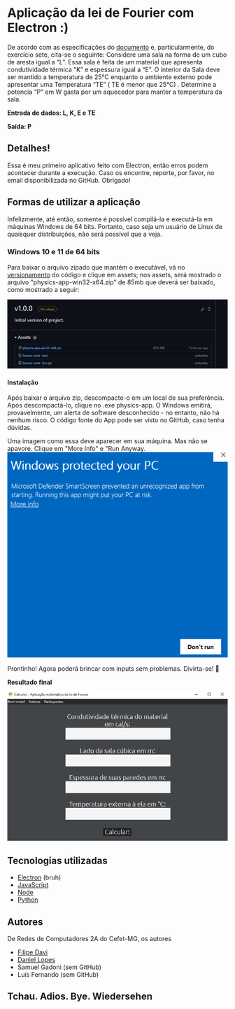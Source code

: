# Aplicação da lei de Fourier com Electron :)

De acordo com as especificações do <a href="https://drive.google.com/file/d/1AttJ_FBbfmxeTkl7RiufTZWO5YHCsTQR/view" target="_blank">documento</a> e, particularmente, do exercício sete, cita-se o seguinte: 
Considere uma sala na forma de um cubo de aresta igual a “L”. Essa sala é feita de um material que
apresenta condutividade térmica “K” e espessura igual a “E”. O interior da Sala deve ser mantido a
temperatura de 25°C enquanto o ambiente externo pode apresentar uma Temperatura “TE” ( TE é
menor que 25°C) . Determine a potencia “P” em W gasta por um aquecedor para manter a temperatura da sala.

**Entrada de dados: L, K, E e TE**

**Saída: P**

## Detalhes!
Essa é meu primeiro aplicativo feito com Electron, então erros podem acontecer durante a execução. Caso os encontre, reporte, por favor, no email disponibilizada no GitHub. Obrigado!

## Formas de utilizar a aplicação

Infelizmente, até então, somente é possível compilá-la e executá-la em máquinas Windows de 64 bits. Portanto, caso seja um usuário de Linux de quaisquer distribuições, não será possível que a veja. 


### Windows 10 e 11 de 64 bits

Para baixar o arquivo zipado que mantém o executável, vá no <a href="https://github.com/alfacet/physics-electron-app/releases/" target="_blank">versionamento</a> do código e clique em assets; nos assets, será mostrado o arquivo "physics-app-win32-x64.zip" de 85mb que deverá ser baixado, como mostrado a seguir:

![Alt text](https://github.com/alfacet/physics-electron-app/blob/main/imgs/abacaxi.png?raw=true "Title")


#### Instalação

Após baixar o arquivo zip, descompacte-o em um local de sua preferência. Após descompactá-lo, clique no .exe physics-app. O Windows emitirá, provavelmente, um alerta de software desconhecido - no entanto, não há nenhum risco. O código fonte do App pode ser visto no GitHub, caso tenha dúvidas.

Uma imagem como essa deve aparecer em sua máquina. Mas não se apavore. Clique em "More Info" e "Run Anyway.
![Alt text](https://github.com/alfacet/physics-electron-app/blob/main/imgs/runaway.png?raw=true "Title")


Prontinho! Agora poderá brincar com inputs sem problemas. Divirta-se! 🙂

**Resultado final**

![Alt text](https://github.com/alfacet/physics-electron-app/blob/main/imgs/app_final.png?raw=true "Title")

## Tecnologias utilizadas

* [Electron](https://www.electronjs.org/) (bruh) 
* [JavaScript](https://developer.mozilla.org/pt-BR/docs/Web/JavaScript) 
* [Node](https://nodejs.org/en/) 
* [Python](https://www.python.org/)


## Autores

De Redes de Computadores 2A do Cefet-MG, os autores

* [Filipe Davi](https://github.com/alfacet)
* [Daniel Lopes](https://github.com/Dannzcd)
* Samuel Gadoni (sem GitHub)
* Luís Fernando (sem GitHub)


## Tchau. Adios. Bye. Wiedersehen
